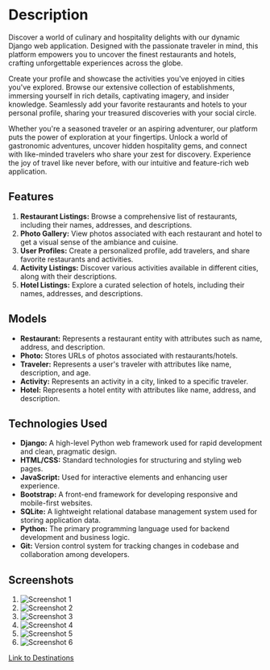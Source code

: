 # Description

Discover a world of culinary and hospitality delights with our dynamic Django web application. Designed with the passionate traveler in mind, this platform empowers you to uncover the finest restaurants and hotels, crafting unforgettable experiences across the globe.

Create your profile and showcase the activities you've enjoyed in cities you've explored. Browse our extensive collection of establishments, immersing yourself in rich details, captivating imagery, and insider knowledge. Seamlessly add your favorite restaurants and hotels to your personal profile, sharing your treasured discoveries with your social circle.

Whether you're a seasoned traveler or an aspiring adventurer, our platform puts the power of exploration at your fingertips. Unlock a world of gastronomic adventures, uncover hidden hospitality gems, and connect with like-minded travelers who share your zest for discovery. Experience the joy of travel like never before, with our intuitive and feature-rich web application.

## Features

1. **Restaurant Listings:** Browse a comprehensive list of restaurants, including their names, addresses, and descriptions.
2. **Photo Gallery:** View photos associated with each restaurant and hotel to get a visual sense of the ambiance and cuisine.
3. **User Profiles:** Create a personalized profile, add travelers, and share favorite restaurants and activities.
4. **Activity Listings:** Discover various activities available in different cities, along with their descriptions.
5. **Hotel Listings:** Explore a curated selection of hotels, including their names, addresses, and descriptions.

## Models

- **Restaurant:** Represents a restaurant entity with attributes such as name, address, and description.
- **Photo:** Stores URLs of photos associated with restaurants/hotels.
- **Traveler:** Represents a user's traveler with attributes like name, description, and age.
- **Activity:** Represents an activity in a city, linked to a specific traveler.
- **Hotel:** Represents a hotel entity with attributes like name, address, and description.

## Technologies Used

- **Django:** A high-level Python web framework used for rapid development and clean, pragmatic design.
- **HTML/CSS:** Standard technologies for structuring and styling web pages.
- **JavaScript:** Used for interactive elements and enhancing user experience.
- **Bootstrap:** A front-end framework for developing responsive and mobile-first websites.
- **SQLite:** A lightweight relational database management system used for storing application data.
- **Python:** The primary programming language used for backend development and business logic.
- **Git:** Version control system for tracking changes in codebase and collaboration among developers.



## Screenshots

1. ![Screenshot 1](<Screenshot 2024-04-15 at 2.55.45 PM.png>)
2. ![Screenshot 2](<Screenshot 2024-04-15 at 2.56.06 PM.png>)
3. ![Screenshot 3](<Screenshot 2024-04-15 at 2.56.06 PM.png>)
4. ![Screenshot 4](<Screenshot 2024-04-15 at 2.56.24 PM.png>)
5. ![Screenshot 5](<Screenshot 2024-04-15 at 2.57.30 PM.png>)
6. ![Screenshot 6](<Screenshot 2024-04-15 at 2.59.19 PM.png>)

 [Link to Destinations](https://destination-htb7.onrender.com/)
